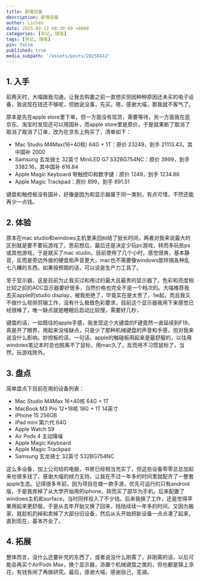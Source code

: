 ```yaml
---
title: 新增设备
description: 新增设备
author: Lichen
date: 2025-04-12 08:30:00 +0800
categories: [杂记, 随笔]
tags: [杂记, 随笔]
pin: false
published: true
media_subpath: '/assets/posts/20250412'
---
```


## 1. 入手

前两天时，大喵跟我沟通，让我去购置之前一直想买但因种种原因还未买的电子设备，我说现在钱还不够呢，但她说没事，先买。嗯，感谢大喵，那我就不客气了。

原本是先在apple store里下单，但一方面没有现货，需要等待，另一方面我在逛京东、淘宝时发现还可以用国补，而apple store里是原价，于是就果断了取消了取消了取消了订单，改为在京东上购买了，清单如下：

- Mac Studio M4Max(16+40核) 64G + 1T：原价 23249，到手 21113.43，其中国补 2000
- Samsung 玄龙骑士 32英寸 MiniLED G7 S32BG754NC：原价 3999，到手 3382.16，其中国补 616.84
- Apple Magic Keyboard 带触控ID和数字键：原价 1249，到手 1234.86
- Apple Magic Trackpad：原价 899，到手 891.51

键盘和触控板没有国补，好像是因为和显示器属于同一类别，有点可惜，不然还能再少一点钱。

## 2. 体验

原本在mac studio和windows主机里来回纠结了挺长时间，两者对我来说最大的区别就是要不要玩游戏了，思前想后，最后还是决定少玩pc游戏，转而多玩些ps或其他游戏，于是就买了mac studio。目前使用了几个小时，感觉很爽，基本静音，反而是旁边外接的硬盘柜声音更大，mac也不需要像windows那样搞各种乱七八糟的东西，如果按预期的话，可以说是生产力工具了。

至于显示器，这是目前为止我买过和用过的最大且最贵的显示器了，色彩和亮度相比较之前的AOC显示器要好很多，当然价格也完全不是一个档次的。大喵推荐我去买apple的studio display，被我拒绝了，毕竟实在是太贵了，1w起，而且我又不做什么视频剪辑工作，没有什么极致色彩要求，目前这个显示器我用下来感觉已经很棒了，唯一缺点就是睡眠后启动比较慢，需要好几秒，

键盘的话，一如既往的apple手感，我发现这个大键盘的F键竟然一直延续到F19，真是开了眼界，用起来没啥缺点，只是少了那种机械键盘的声音和手感，但对我来说没什么影响。妙控板的话，一句话，apple的触碰板用起来是最舒服的，以往用windows笔记本时总也脱离不了鼠标，用mac久了，反而用不习惯鼠标了，当然，玩游戏除外。

## 3. 盘点

简单盘点下目前在用的设备列表：

- Mac Studio M4Max 16+40核 64G + 1T
- MacBook M3 Pro 12+18核 18G + 1T 14英寸
- iPhone 15 256GB
- iPad mini 第六代 64G
- Apple Watch S9
- Air Pods 4 主动降噪
- Apple Magic Keyboard
- Apple Magic Trackpad
- Samsung 玄龙骑士 32英寸 S32BG754NC

这么多设备，加上公司给的电脑，书房已经相当充实了，但这些设备零零总总加起来也很多钱了，感谢大喵的倾力支持，让我在不过一年多的时间里就配齐了一整套apple生态。记得很多年前，因为项目在做一款手游，优先可运行的只有android版，于是我弃掉了从大学开始用的iphone，转而买了部华为手机，后来配置了windows主机和surface，当时同样投入了不少钱。后来我换了工作，还是觉得苹果用起来更舒服，于是从去年开始又换了回来，陆陆续续一年多的时间，又因为搬家，就趁机扔掉和卖掉了大部分旧设备，然后从头开始把新设备一点点凑了起来，直到现在，基本齐全了。

## 4. 拓展

整体而言，没什么还要补充的东西了，或者说没什么刚需了，非刚需的话，以后可能会再买个AirPods Max，换个显示器，添置个机械键盘之类的，但也都是锦上添花，有钱有闲了再做研究。最后，感谢大喵，感谢自己，芜湖。